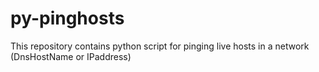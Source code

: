 # py-pinghosts
This repository contains python script for pinging live hosts in a network (DnsHostName or IPaddress)
